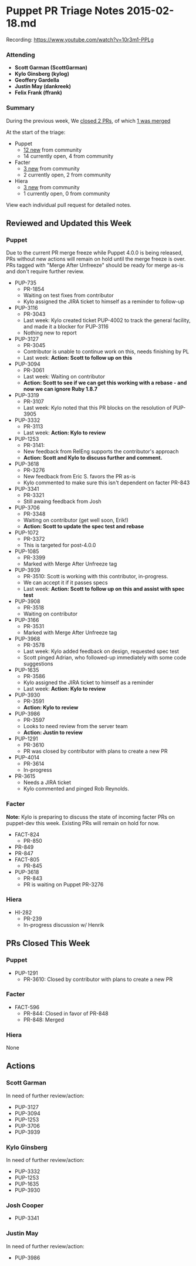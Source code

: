 # Puppet PR Triage Notes 2015-02-18.md

Recording: https://www.youtube.com/watch?v=10r3m1-PPLg

### Attending

* **Scott Garman (ScottGarman)**
* **Kylo Ginsberg (kylog)**
* **Geoffery Gardella**
* **Justin May (dankreek)**
* **Felix Frank (ffrank)**

### Summary

During the previous week, We [closed 2 PRs](https://github.com/pulls?q=repo%3Apuppetlabs%2Fpuppet+repo%3Apuppetlabs%2Ffacter+repo%3Apuppetlabs%2Fhiera+is%3Apr+label%3ATriaged+closed%3A%222015-02-11+..+2015-02-18%22++-label%3APL), of which [1 was merged](https://github.com/pulls?q=repo%3Apuppetlabs%2Fpuppet+repo%3Apuppetlabs%2Ffacter+repo%3Apuppetlabs%2Fhiera+is%3Apr+label%3ATriaged+merged%3A%222015-02-11+..+2015-02-18%22+-label%3APL)

At the start of the triage:

* Puppet
  - [12 new](https://github.com/puppetlabs/puppet/pulls?q=is%3Apr+created%3A%222015-02-11+..+2015-02-18%22+-label%3APL+) from community
  - 14 currently open, 4 from community
* Facter
  - [3 new](https://github.com/puppetlabs/facter/pulls?q=is%3Apr+created%3A%222015-02-11+..+2015-02-18%22+-label%3APL) from community
  - 2 currently open, 2 from community
* Hiera
  - [3 new](https://github.com/puppetlabs/hiera/pulls?q=is%3Apr+created%3A%222015-02-11+..+2015-02-18%22+-label%3APL) from community
  - 1 currently open, 0 from community

View each individual pull request for detailed notes.

## Reviewed and Updated this Week

### Puppet

Due to the current PR merge freeze while Puppet 4.0.0 is being released, PRs without new actions will remain on hold until the merge freeze is over. PRs tagged with "Merge After Unfreeze" should be ready for merge as-is and don't require further review.

* PUP-735
  - PR-1854
  - Waiting on test fixes from contributor
  - Kylo assigned the JIRA ticket to himself as a reminder to follow-up
* PUP-3116
  - PR-3043
  - Last week: Kylo created ticket PUP-4002 to track the general facility, and made it a blocker for PUP-3116
  - Nothing new to report
* PUP-3127
  - PR-3045
  - Contributor is unable to continue work on this, needs finishing by PL
  - Last week: **Action: Scott to follow up on this**
* PUP-3094
  - PR-3061
  - Last week: Waiting on contributor
  - **Action: Scott to see if we can get this working with a rebase - and now we can ignore Ruby 1.8.7**
* PUP-3319
  - PR-3107
  - Last week: Kylo noted that this PR blocks on the resolution of PUP-3905
* PUP-3332
  - PR-3113
  - Last week: **Action: Kylo to review**
* PUP-1253
  - PR-3141:
  - New feedback from RelEng supports the contributor's approach
  - **Action: Scott and Kylo to discuss further and comment.**
* PUP-3618
  - PR-3276
  - New feedback from Eric S. favors the PR as-is
  - Kylo commented to make sure this isn't dependent on facter PR-843
* PUP-3341
  - PR-3321
  - Still awaing feedback from Josh
* PUP-3706
  - PR-3348
  - Waiting on contributor (get well soon, Erik!)
  - **Action: Scott to update the spec test and rebase**
* PUP-1072
  - PR-3372
  - This is targeted for post-4.0.0
* PUP-1085
  - PR-3399
  - Marked with Merge After Unfreeze tag
* PUP-3939
  - PR-3510: Scott is working with this contributor, in-progress.
  - We can accept it if it passes specs
  - Last week: **Action: Scott to follow up on this and assist with spec test**
* PUP-3908
  - PR-3518
  - Waiting on contributor
* PUP-3166
  - PR-3531
  - Marked with Merge After Unfreeze tag
* PUP-3968
  - PR-3578
  - Last week: Kylo added feedback on design, requested spec test
  - Scott pinged Adrian, who followed-up immediately with some code suggestions
* PUP-1635
  - PR-3586
  - Kylo assigned the JIRA ticket to himself as a reminder
  - Last week: **Action: Kylo to review**
* PUP-3930
  - PR-3591
  - **Action: Kylo to review**
* PUP-3986
  - PR-3597
  - Looks to need review from the server team
  - **Action: Justin to review**
* PUP-1291
  - PR-3610
  - PR was closed by contributor with plans to create a new PR
* PUP-4014
  - PR-3614
  - In-progress
* PR-3615
  - Needs a JIRA ticket
  - Kylo commented and pinged Rob Reynolds.

### Facter

**Note:** Kylo is preparing to discuss the state of incoming facter PRs on puppet-dev this week. Existing PRs will remain on hold for now.

* FACT-824
  - PR-850
* PR-849
* PR-847
* FACT-805
  - PR-845
* PUP-3618
  - PR-843
  - PR is waiting on Puppet PR-3276

### Hiera

* HI-282
  - PR-239
  - In-progress discussion w/ Henrik

## PRs Closed This Week

### Puppet

* PUP-1291
  - PR-3610: Closed by contributor with plans to create a new PR

### Facter

* FACT-596
  - PR-844: Closed in favor of PR-848
  - PR-848: Merged

### Hiera

None

## Actions

### Scott Garman

In need of further review/action:

* PUP-3127
* PUP-3094
* PUP-1253
* PUP-3706
* PUP-3939

### Kylo Ginsberg

In need of further review/action:

* PUP-3332
* PUP-1253
* PUP-1635
* PUP-3930

### Josh Cooper

* PUP-3341

### Justin May

In need of further review/action:

* PUP-3986
